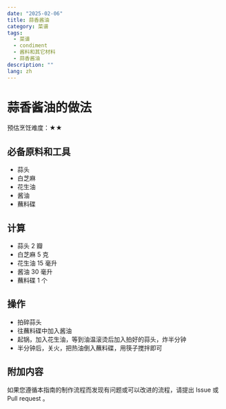```yaml
---
date: "2025-02-06"
title: 蒜香酱油
category: 菜谱
tags:
  - 菜谱
  - condiment
  - 酱料和其它材料
  - 蒜香酱油
description: ""
lang: zh
---
```


# 蒜香酱油的做法

预估烹饪难度：★★

## 必备原料和工具

- 蒜头
- 白芝麻
- 花生油
- 酱油
- 蘸料碟

## 计算

- 蒜头 2 瓣
- 白芝麻 5 克
- 花生油 15 毫升
- 酱油 30 毫升
- 蘸料碟 1 个

## 操作

- 拍碎蒜头
- 往蘸料碟中加入酱油
- 起锅，加入花生油，等到油温滚烫后加入拍好的蒜头，炸半分钟
- 半分钟后，关火，把热油倒入蘸料碟，用筷子搅拌即可

## 附加内容

如果您遵循本指南的制作流程而发现有问题或可以改进的流程，请提出 Issue 或 Pull request 。
